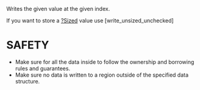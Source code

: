 Writes the given value at the given index.

If you want to store a [?Sized](Sized) value use [write_unsized_unchecked]

# SAFETY
- Make sure for all the data inside to follow the
ownership and borrowing rules and guarantees.
- Make sure no data is written to a region outside of the specified data structure.